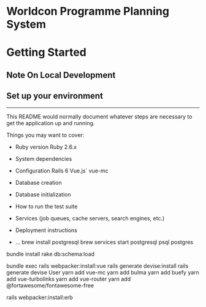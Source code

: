 # Worldcon Programme Planning System

# Getting Started

## Note On Local Development

## Set up your environment


--------------

This README would normally document whatever steps are necessary to get the
application up and running.

Things you may want to cover:

* Ruby version
Ruby 2.6.x
* System dependencies

* Configuration
Rails 6
Vue.js`
vue-mc
* Database creation

* Database initialization

* How to run the test suite

* Services (job queues, cache servers, search engines, etc.)

* Deployment instructions

* ...
brew install postgresql
brew services start postgresql
psql postgres

bundle install
rake db:schema:load

bundle exec rails webpacker:install:vue
rails generate devise:install
rails generate devise User
yarn add vue-mc
yarn add bulma
yarn add buefy
yarn add vue-turbolinks
yarn add vue-router
yarn add @fortawesome/fontawesome-free
<!-- yarn add vue-sidebar-menu -->
<!-- yarn add vue-turbolinks -->
rails webpacker:install:erb
